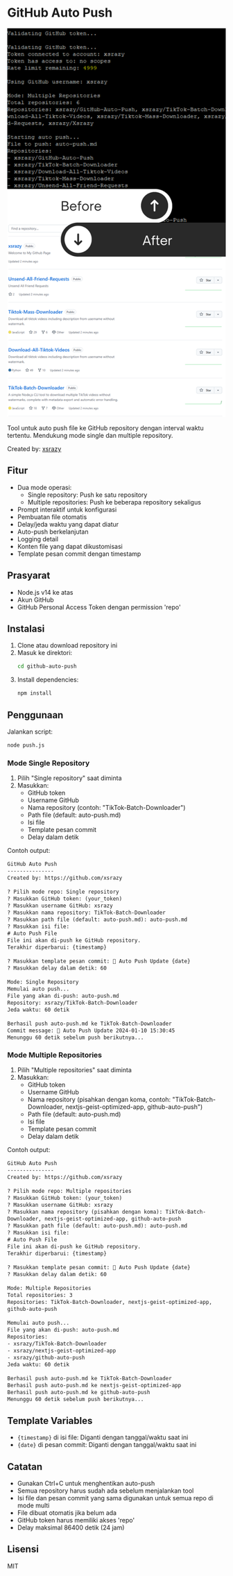 # GitHub Auto Push

![](Screen-shot.png)

Tool untuk auto push file ke GitHub repository dengan interval waktu tertentu. Mendukung mode single dan multiple repository.

Created by: [xsrazy](https://github.com/xsrazy)

## Fitur

- Dua mode operasi:
  - Single repository: Push ke satu repository
  - Multiple repositories: Push ke beberapa repository sekaligus
- Prompt interaktif untuk konfigurasi
- Pembuatan file otomatis
- Delay/jeda waktu yang dapat diatur
- Auto-push berkelanjutan
- Logging detail
- Konten file yang dapat dikustomisasi
- Template pesan commit dengan timestamp

## Prasyarat

- Node.js v14 ke atas
- Akun GitHub
- GitHub Personal Access Token dengan permission 'repo'

## Instalasi

1. Clone atau download repository ini
2. Masuk ke direktori:
   ```bash
   cd github-auto-push
   ```
3. Install dependencies:
   ```bash
   npm install
   ```

## Penggunaan

Jalankan script:
```bash
node push.js
```

### Mode Single Repository

1. Pilih "Single repository" saat diminta
2. Masukkan:
   - GitHub token
   - Username GitHub
   - Nama repository (contoh: "TikTok-Batch-Downloader")
   - Path file (default: auto-push.md)
   - Isi file
   - Template pesan commit
   - Delay dalam detik

Contoh output:
```
GitHub Auto Push
---------------
Created by: https://github.com/xsrazy

? Pilih mode repo: Single repository
? Masukkan GitHub token: (your_token)
? Masukkan username GitHub: xsrazy
? Masukkan nama repository: TikTok-Batch-Downloader
? Masukkan path file (default: auto-push.md): auto-push.md
? Masukkan isi file:
# Auto Push File
File ini akan di-push ke GitHub repository.
Terakhir diperbarui: {timestamp}

? Masukkan template pesan commit: 🤖 Auto Push Update {date}
? Masukkan delay dalam detik: 60

Mode: Single Repository
Memulai auto push...
File yang akan di-push: auto-push.md
Repository: xsrazy/TikTok-Batch-Downloader
Jeda waktu: 60 detik

Berhasil push auto-push.md ke TikTok-Batch-Downloader
Commit message: 🤖 Auto Push Update 2024-01-10 15:30:45
Menunggu 60 detik sebelum push berikutnya...
```

### Mode Multiple Repositories

1. Pilih "Multiple repositories" saat diminta
2. Masukkan:
   - GitHub token
   - Username GitHub
   - Nama repository (pisahkan dengan koma, contoh: "TikTok-Batch-Downloader, nextjs-geist-optimized-app, github-auto-push")
   - Path file (default: auto-push.md)
   - Isi file
   - Template pesan commit
   - Delay dalam detik

Contoh output:
```
GitHub Auto Push
---------------
Created by: https://github.com/xsrazy

? Pilih mode repo: Multiple repositories
? Masukkan GitHub token: (your_token)
? Masukkan username GitHub: xsrazy
? Masukkan nama repository (pisahkan dengan koma): TikTok-Batch-Downloader, nextjs-geist-optimized-app, github-auto-push
? Masukkan path file (default: auto-push.md): auto-push.md
? Masukkan isi file:
# Auto Push File
File ini akan di-push ke GitHub repository.
Terakhir diperbarui: {timestamp}

? Masukkan template pesan commit: 🤖 Auto Push Update {date}
? Masukkan delay dalam detik: 60

Mode: Multiple Repositories
Total repositories: 3
Repositories: TikTok-Batch-Downloader, nextjs-geist-optimized-app, github-auto-push

Memulai auto push...
File yang akan di-push: auto-push.md
Repositories:
- xsrazy/TikTok-Batch-Downloader
- xsrazy/nextjs-geist-optimized-app
- xsrazy/github-auto-push
Jeda waktu: 60 detik

Berhasil push auto-push.md ke TikTok-Batch-Downloader
Berhasil push auto-push.md ke nextjs-geist-optimized-app
Berhasil push auto-push.md ke github-auto-push
Menunggu 60 detik sebelum push berikutnya...
```

## Template Variables

- `{timestamp}` di isi file: Diganti dengan tanggal/waktu saat ini
- `{date}` di pesan commit: Diganti dengan tanggal/waktu saat ini

## Catatan

- Gunakan Ctrl+C untuk menghentikan auto-push
- Semua repository harus sudah ada sebelum menjalankan tool
- Isi file dan pesan commit yang sama digunakan untuk semua repo di mode multi
- File dibuat otomatis jika belum ada
- GitHub token harus memiliki akses 'repo'
- Delay maksimal 86400 detik (24 jam)

## Lisensi

MIT
